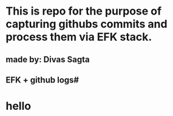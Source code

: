 # This is repo for the purpose of capturing githubs commits and process them via EFK stack. 

## made by: Divas Sagta
## EFK + github logs#
# hello
